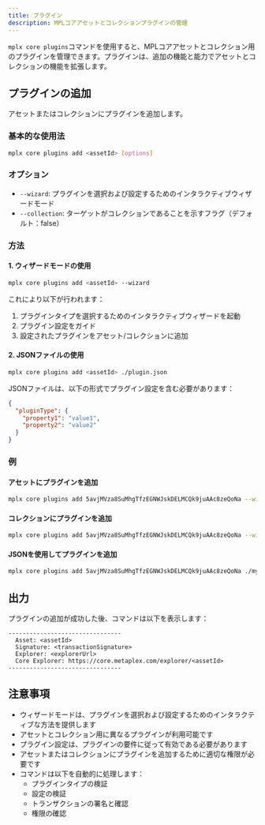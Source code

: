 ```yaml
---
title: プラグイン
description: MPLコアアセットとコレクションプラグインの管理
---
```


`mplx core plugins`コマンドを使用すると、MPLコアアセットとコレクション用のプラグインを管理できます。プラグインは、追加の機能と能力でアセットとコレクションの機能を拡張します。

## プラグインの追加

アセットまたはコレクションにプラグインを追加します。

### 基本的な使用法

```bash
mplx core plugins add <assetId> [options]
```

### オプション
- `--wizard`: プラグインを選択および設定するためのインタラクティブウィザードモード
- `--collection`: ターゲットがコレクションであることを示すフラグ（デフォルト：false）

### 方法

#### 1. ウィザードモードの使用
```bash
mplx core plugins add <assetId> --wizard
```
これにより以下が行われます：
1. プラグインタイプを選択するためのインタラクティブウィザードを起動
2. プラグイン設定をガイド
3. 設定されたプラグインをアセット/コレクションに追加

#### 2. JSONファイルの使用
```bash
mplx core plugins add <assetId> ./plugin.json
```
JSONファイルは、以下の形式でプラグイン設定を含む必要があります：
```json
{
  "pluginType": {
    "property1": "value1",
    "property2": "value2"
  }
}
```

### 例

#### アセットにプラグインを追加
```bash
mplx core plugins add 5avjMVza8SuMhgTfzEGNWJskDELMCQk9juAAc8zeQoNa --wizard
```

#### コレクションにプラグインを追加
```bash
mplx core plugins add 5avjMVza8SuMhgTfzEGNWJskDELMCQk9juAAc8zeQoNa --wizard --collection
```

#### JSONを使用してプラグインを追加
```bash
mplx core plugins add 5avjMVza8SuMhgTfzEGNWJskDELMCQk9juAAc8zeQoNa ./my-plugin.json
```

## 出力

プラグインの追加が成功した後、コマンドは以下を表示します：
```
--------------------------------
  Asset: <assetId>
  Signature: <transactionSignature>
  Explorer: <explorerUrl>
  Core Explorer: https://core.metaplex.com/explorer/<assetId>
--------------------------------
```

## 注意事項

- ウィザードモードは、プラグインを選択および設定するためのインタラクティブな方法を提供します
- アセットとコレクション用に異なるプラグインが利用可能です
- プラグイン設定は、プラグインの要件に従って有効である必要があります
- アセットまたはコレクションにプラグインを追加するために適切な権限が必要です
- コマンドは以下を自動的に処理します：
  - プラグインタイプの検証
  - 設定の検証
  - トランザクションの署名と確認
  - 権限の確認
